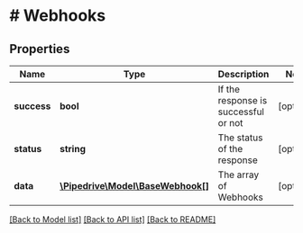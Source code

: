 # # Webhooks

## Properties

Name | Type | Description | Notes
------------ | ------------- | ------------- | -------------
**success** | **bool** | If the response is successful or not | [optional]
**status** | **string** | The status of the response | [optional]
**data** | [**\Pipedrive\Model\BaseWebhook[]**](BaseWebhook.md) | The array of Webhooks | [optional]

[[Back to Model list]](../../README.md#models) [[Back to API list]](../../README.md#endpoints) [[Back to README]](../../README.md)
